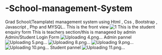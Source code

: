 # -School-management-System
Grad School(Teamplate) management system using Html , Css , Bootstrap , Javascript , Php and MYSQL..
This is the front view
![1](https://user-images.githubusercontent.com/113529125/215271203-0104804e-a707-4a50-a630-367e84974416.png)
This is the student enquiry form 
This is teachers section/this is manageed by admin
Admin/Student Login Form
![Uploading 4.png…]()
Admin pannel
![Uploading 5.png…]()
![Uploading 8.png…]()
![Uploading 9.png…]()
![Uploading 10.png…]()
Student pannel
![Uploading 11.png…]()
